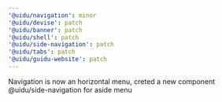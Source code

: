 ```yaml
---
'@uidu/navigation': minor
'@uidu/devise': patch
'@uidu/banner': patch
'@uidu/shell': patch
'@uidu/side-navigation': patch
'@uidu/tabs': patch
'@uidu/guidu-website': patch
---
```


Navigation is now an horizontal menu, creted a new component @uidu/side-navigation for aside menu
